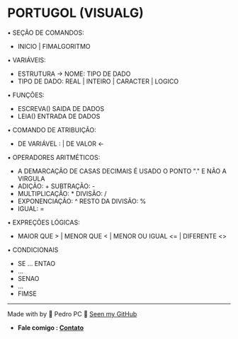 # PORTUGOL (VISUALG)
 • SEÇÃO DE COMANDOS:
 - INICIO | FIMALGORITMO

 • VARIÁVEIS: 
 - ESTRUTURA -> NOME: TIPO DE DADO		
 - TIPO DE DADO: REAL | INTEIRO | CARACTER | LOGICO  

 • FUNÇÕES:
 - ESCREVA() SAIDA DE DADOS 
 - LEIA() ENTRADA DE DADOS
	
 • COMANDO DE ATRIBUIÇÃO:
 - DE VARIÁVEL : | DE VALOR <-

 • OPERADORES ARITMÉTICOS:
 - A DEMARCAÇÃO DE CASAS DECIMAIS É USADO O PONTO "." E NÃO A VIRGULA
 - ADIÇÃO: + 		         SUBTRAÇÃO: -
 - MULTIPLICAÇÃO: * 	DIVISÃO: /
 - EXPONENCIAÇÃO: ^	 RESTO DA DIVISÃO: %
 - IGUAL: =

 • EXPREÇÕES LÓGICAS:
 - MAIOR QUE > | MENOR QUE < | MENOR OU IGUAL <=  | DIFERENTE <>

 • CONDICIONAIS
 - SE ... ENTAO
 - ...
 - SENAO
 - ...
 - FIMSE
---
Made with by 💙 Pedro PC 👋 <a href="https://github.com/pedroliveirahm">Seen my GitHub</a>
* <strong>Fale comigo : <a href="https://bio.link/pedroliveirahm" target="_blank">Contato</a></strong>